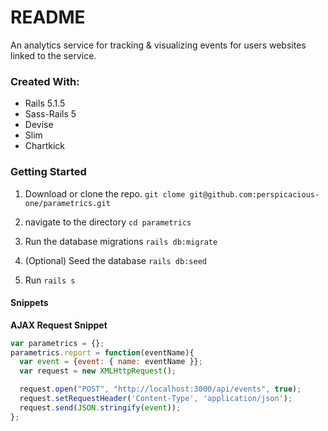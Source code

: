 # README

An analytics service for tracking & visualizing events for users websites linked to the service.

### Created With:
* Rails 5.1.5
* Sass-Rails 5
* Devise
* Slim
* Chartkick

### Getting Started

1. Download or clone the repo. `git clome git@github.com:perspicacious-one/parametrics.git`

2. navigate to the directory `cd parametrics`

3. Run the database migrations `rails db:migrate`

4. (Optional) Seed the database `rails db:seed`

5. Run `rails s`


#### Snippets
**AJAX Request Snippet**

```javascript
var parametrics = {};
parametrics.report = function(eventName){
  var event = {event: { name: eventName }};
  var request = new XMLHttpRequest();

  request.open("POST", "http://localhost:3000/api/events", true);
  request.setRequestHeader('Content-Type', 'application/json');
  request.send(JSON.stringify(event));
};
```
